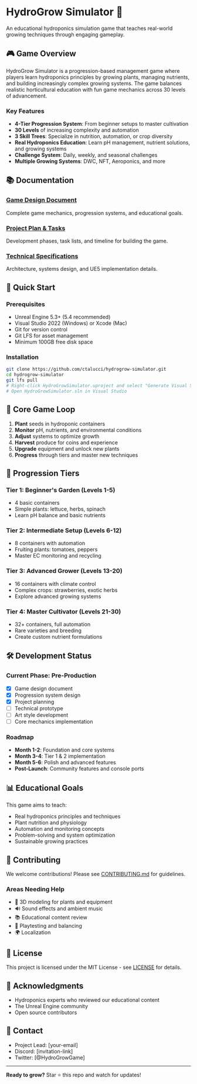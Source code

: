 # HydroGrow Simulator 🌱

An educational hydroponics simulation game that teaches real-world growing techniques through engaging gameplay.

## 🎮 Game Overview

HydroGrow Simulator is a progression-based management game where players learn hydroponics principles by growing plants, managing nutrients, and building increasingly complex growing systems. The game balances realistic horticultural education with fun game mechanics across 30 levels of advancement.

### Key Features
- **4-Tier Progression System**: From beginner setups to master cultivation
- **30 Levels** of increasing complexity and automation
- **3 Skill Trees**: Specialize in nutrition, automation, or crop diversity
- **Real Hydroponics Education**: Learn pH management, nutrient solutions, and growing systems
- **Challenge System**: Daily, weekly, and seasonal challenges
- **Multiple Growing Systems**: DWC, NFT, Aeroponics, and more

## 📚 Documentation

### [Game Design Document](Docs/GAME_DESIGN.md)
Complete game mechanics, progression systems, and educational goals.

### [Project Plan & Tasks](Docs/PROJECT_PLAN.md)
Development phases, task lists, and timeline for building the game.

### [Technical Specifications](Docs/TECHNICAL_SPECS.md)
Architecture, systems design, and UE5 implementation details.

## 🚀 Quick Start

### Prerequisites
- Unreal Engine 5.3+ (5.4 recommended)
- Visual Studio 2022 (Windows) or Xcode (Mac)
- Git for version control
- Git LFS for asset management
- Minimum 100GB free disk space

### Installation
```bash
git clone https://github.com/ctalucci/hydrogrow-simulator.git
cd hydrogrow-simulator
git lfs pull
# Right-click HydroGrowSimulator.uproject and select "Generate Visual Studio project files"
# Open HydroGrowSimulator.sln in Visual Studio
```

## 🎯 Core Game Loop

1. **Plant** seeds in hydroponic containers
2. **Monitor** pH, nutrients, and environmental conditions
3. **Adjust** systems to optimize growth
4. **Harvest** produce for coins and experience
5. **Upgrade** equipment and unlock new plants
6. **Progress** through tiers and master new techniques

## 🌿 Progression Tiers

### Tier 1: Beginner's Garden (Levels 1-5)
- 4 basic containers
- Simple plants: lettuce, herbs, spinach
- Learn pH balance and basic nutrients

### Tier 2: Intermediate Setup (Levels 6-12)
- 8 containers with automation
- Fruiting plants: tomatoes, peppers
- Master EC monitoring and recycling

### Tier 3: Advanced Grower (Levels 13-20)
- 16 containers with climate control
- Complex crops: strawberries, exotic herbs
- Explore advanced growing systems

### Tier 4: Master Cultivator (Levels 21-30)
- 32+ containers, full automation
- Rare varieties and breeding
- Create custom nutrient formulations

## 🛠️ Development Status

### Current Phase: Pre-Production
- [x] Game design document
- [x] Progression system design
- [x] Project planning
- [ ] Technical prototype
- [ ] Art style development
- [ ] Core mechanics implementation

### Roadmap
- **Month 1-2**: Foundation and core systems
- **Month 3-4**: Tier 1 & 2 implementation
- **Month 5-6**: Polish and advanced features
- **Post-Launch**: Community features and console ports

## 📊 Educational Goals

This game aims to teach:
- Real hydroponics principles and techniques
- Plant nutrition and physiology
- Automation and monitoring concepts
- Problem-solving and system optimization
- Sustainable growing practices

## 🤝 Contributing

We welcome contributions! Please see [CONTRIBUTING.md](CONTRIBUTING.md) for guidelines.

### Areas Needing Help
- 🎨 3D modeling for plants and equipment
- 🔊 Sound effects and ambient music
- 📚 Educational content review
- 🧪 Playtesting and balancing
- 🌍 Localization

## 📝 License

This project is licensed under the MIT License - see [LICENSE](LICENSE) for details.

## 🙏 Acknowledgments

- Hydroponics experts who reviewed our educational content
- The Unreal Engine community
- Open source contributors

## 📧 Contact

- Project Lead: [your-email]
- Discord: [invitation-link]
- Twitter: [@HydroGrowGame]

---

**Ready to grow?** Star ⭐ this repo and watch for updates!